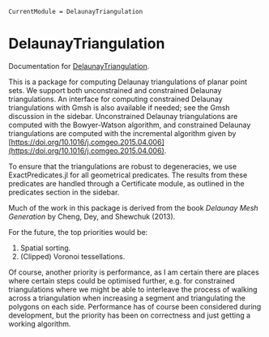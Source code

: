 ```@meta
CurrentModule = DelaunayTriangulation
```

# DelaunayTriangulation

Documentation for [DelaunayTriangulation](https://github.com/DanielVandH/DelaunayTriangulation.jl).

This is a package for computing Delaunay triangulations of planar point sets. We support both unconstrained and constrained Delaunay triangulations. An interface for computing  constrained Delaunay triangulations with Gmsh is also available if needed; see the Gmsh discussion in the sidebar. Unconstrained Delaunay triangulations are computed with the Bowyer-Watson algorithm, and constrained Delaunay triangulations are computed with the incremental algorithm given by [https://doi.org/10.1016/j.comgeo.2015.04.006](https://doi.org/10.1016/j.comgeo.2015.04.006).

To ensure that the triangulations are robust to degeneracies, we use ExactPredicates.jl for all geometrical predicates. The results from these predicates are handled through a Certificate module, as outlined in the predicates section in the sidebar.

Much of the work in this package is derived from the book *Delaunay Mesh Generation* by Cheng, Dey, and Shewchuk (2013).

For the future, the top priorities would be:

1. Spatial sorting.
2. (Clipped) Voronoi tessellations.

Of course, another priority is performance, as I am certain there are places where certain steps could be optimised further, e.g. for constrained triangulations where we might be able to interleave the process of walking across a triangulation when increasing a segment and triangulating the polygons on each side. Performance has of course been considered during development, but the priority has been on correctness and just getting a working algorithm.